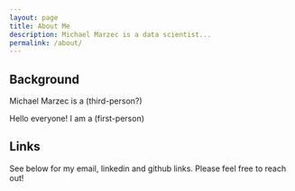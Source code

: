 ```yaml
---
layout: page
title: About Me
description: Michael Marzec is a data scientist...
permalink: /about/
---
```

<!-- <br>

 <img src="{{site.avatar}}" class="avatar-round"/>

Hey there! I am Nikhita Raghunath and I dabble in distributed systems and open source.

I work as a Staff Software Engineer at [VMware](https://www.vmware.com). I am a core contributor to [Kubernetes](https://kubernetes.io/), on the Kubernetes [Steering Committee](https://github.com/kubernetes/steering#members) and the technical lead for [SIG Contributor Experience](https://git.k8s.io/community/sig-contributor-experience).
I am also a [Cloud Native Computing Foundation (CNCF) Ambassador](https://www.cncf.io/people/ambassadors/) and run the [GSoC](https://github.com/cncf/soc#organization-admins) and [Outreachy](https://www.outreachy.org/communities/cfp/kubernetes/) internship programs for CNCF/Kubernetes.

In the past, I have worked as software engineer at a startup called [Loodse](https://www.loodse.com/). Prior to Loodse, I was an intern at [Red Hat](https://www.redhat.com/en) and a Google Summer of Code (2017) student with CNCF. You can know more about my GSoC work [here](https://github.com/nikhita/gsoc-meta-k8s).

In all of these roles, I worked extensively on Kubernetes (yes, you can probably see a common theme here!).

You can find me at the following places but the most reliable way to reach me is to send an email.

<div align="center">
<p>
<a href="mailto:hello@nikhita.dev"><i class="fa fa-envelope-o fa-fw" aria-hidden="true" style="font-size:40px;color:#2980b9"></i></a>
&nbsp; &nbsp; &nbsp;
<a href="https://github.com/nikhita"><i class="fa fa-github" aria-hidden="true" style="font-size:40px;color:#2980b9"></i></a>
&nbsp; &nbsp; &nbsp;
<a href="https://twitter.com/TheNikhita"><i class="fa fa-twitter" aria-hidden="true" style="font-size:40px;color:#2980b9"></i></a>
&nbsp; &nbsp; &nbsp;
<a href="https://www.linkedin.com/in/nikinath/"><i class="fa fa-linkedin" aria-hidden="true" style="font-size:40px;color:#2980b9"></i></a>
&nbsp; &nbsp; &nbsp;
<a href="https://kubernetes.slack.com/team/nikhita"><i class="fa fa-slack" aria-hidden="true" style="font-size:40px;color:#2980b9"></i></a>
</p>
</div>

For all the security geeks out there, my public key is [B944F27A57CF61F5](https://keybase.io/nikhita).

Legal boilerplate: The opinions expressed on this site are mine alone.
 -->

## Background

Michael Marzec is a (third-person?)

Hello everyone! I am a (first-person)

## Links

See below for my email, linkedin and github links. Please feel free to reach out!
<!-- [LinkedIn](https://www.linkedin.com/in/michael-marzec-16a59294) -->

<!-- [GitHub](https://github.com/michaelmarzec) -->

<!-- * Built for [Jekyll](https://jekyllrb.com) -->
<!-- * Developed on GitHub and hosted for free on [GitHub Pages](https://pages.github.com) -->
<!-- * Coded with [Atom](https://atom.io) -->

<!-- Have questions or suggestions? Feel free to [open an issue on GitHub](https://github.com/poole/issues/new) or [ask me on Twitter](https://twitter.com/mdo). -->

<!-- Please feel free to reach out at: michaelmarzec11@gmail.com -->
